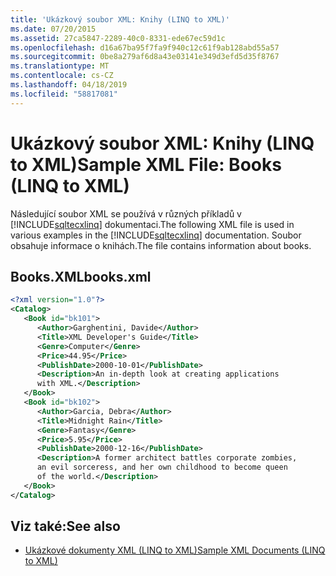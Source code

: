 ```yaml
---
title: 'Ukázkový soubor XML: Knihy (LINQ to XML)'
ms.date: 07/20/2015
ms.assetid: 27ca5847-2289-40c0-8331-ede67ec59d1c
ms.openlocfilehash: d16a67ba95f7fa9f940c12c61f9ab128abd55a57
ms.sourcegitcommit: 0be8a279af6d8a43e03141e349d3efd5d35f8767
ms.translationtype: MT
ms.contentlocale: cs-CZ
ms.lasthandoff: 04/18/2019
ms.locfileid: "58817081"
---
```

# <a name="sample-xml-file-books-linq-to-xml"></a><span data-ttu-id="8828f-102">Ukázkový soubor XML: Knihy (LINQ to XML)</span><span class="sxs-lookup"><span data-stu-id="8828f-102">Sample XML File: Books (LINQ to XML)</span></span>
<span data-ttu-id="8828f-103">Následující soubor XML se používá v různých příkladů v [!INCLUDE[sqltecxlinq](~/includes/sqltecxlinq-md.md)] dokumentaci.</span><span class="sxs-lookup"><span data-stu-id="8828f-103">The following XML file is used in various examples in the [!INCLUDE[sqltecxlinq](~/includes/sqltecxlinq-md.md)] documentation.</span></span> <span data-ttu-id="8828f-104">Soubor obsahuje informace o knihách.</span><span class="sxs-lookup"><span data-stu-id="8828f-104">The file contains information about books.</span></span>  
  
## <a name="booksxml"></a><span data-ttu-id="8828f-105">Books.XML</span><span class="sxs-lookup"><span data-stu-id="8828f-105">books.xml</span></span>  
  
```xml  
<?xml version="1.0"?>  
<Catalog>  
   <Book id="bk101">  
      <Author>Garghentini, Davide</Author>  
      <Title>XML Developer's Guide</Title>  
      <Genre>Computer</Genre>  
      <Price>44.95</Price>  
      <PublishDate>2000-10-01</PublishDate>  
      <Description>An in-depth look at creating applications   
      with XML.</Description>  
   </Book>  
   <Book id="bk102">  
      <Author>Garcia, Debra</Author>  
      <Title>Midnight Rain</Title>  
      <Genre>Fantasy</Genre>  
      <Price>5.95</Price>  
      <PublishDate>2000-12-16</PublishDate>  
      <Description>A former architect battles corporate zombies,   
      an evil sorceress, and her own childhood to become queen   
      of the world.</Description>  
   </Book>  
</Catalog>  
```  
  
## <a name="see-also"></a><span data-ttu-id="8828f-106">Viz také:</span><span class="sxs-lookup"><span data-stu-id="8828f-106">See also</span></span>

- [<span data-ttu-id="8828f-107">Ukázkové dokumenty XML (LINQ to XML)</span><span class="sxs-lookup"><span data-stu-id="8828f-107">Sample XML Documents (LINQ to XML)</span></span>](../../../../visual-basic/programming-guide/concepts/linq/sample-xml-documents-linq-to-xml.md)
